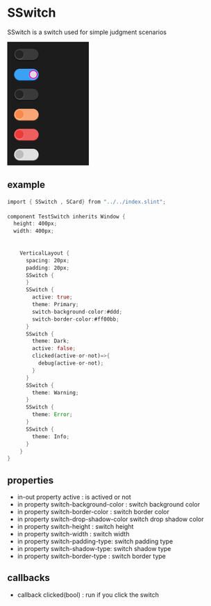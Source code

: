 # SSwitch

SSwitch is a switch used for simple judgment scenarios

![](../../static/switch.png)

## example
```rust
import { SSwitch , SCard} from "../../index.slint";

component TestSwitch inherits Window {
  height: 400px;
  width: 400px;
  
  
    VerticalLayout {
      spacing: 20px;
      padding: 20px;
      SSwitch {
      }
      SSwitch {
        active: true;
        theme: Primary;
        switch-background-color:#ddd;
        switch-border-color:#ff00bb;
      }
      SSwitch {
        theme: Dark;
        active: false;
        clicked(active-or-not)=>{
          debug(active-or-not);
        }
      }
      SSwitch {
        theme: Warning;
      }
      SSwitch {
        theme: Error;
      }
      SSwitch {
        theme: Info;
      }
    }
}
```

## properties
- in-out property <bool> active : is actived or not
- in property <brush> switch-background-color : switch background color
- in property <brush> switch-border-color : switch border color
- in property <color> switch-drop-shadow-color switch drop shadow color
- in property <length> switch-height : switch height
- in property <length> switch-width : switch width
- in property <PaddingType> switch-padding-type: switch padding type
- in property <ShadowType> switch-shadow-type: switch shadow type
- in property <BorderType> switch-border-type : switch border type
## callbacks
- callback clicked(bool) : run if you click the switch
